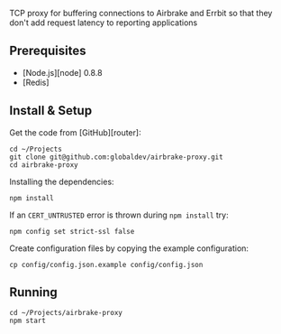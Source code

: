 TCP proxy for buffering connections to Airbrake and Errbit so that they don't add request latency to reporting applications

## Prerequisites

* [Node.js][node] 0.8.8
* [Redis]

## Install & Setup

Get the code from [GitHub][router]:

    cd ~/Projects
    git clone git@github.com:globaldev/airbrake-proxy.git
    cd airbrake-proxy

Installing the dependencies:

    npm install

If an `CERT_UNTRUSTED` error is thrown during `npm install` try:

    npm config set strict-ssl false

Create configuration files by copying the example configuration:

    cp config/config.json.example config/config.json

## Running

    cd ~/Projects/airbrake-proxy
    npm start
